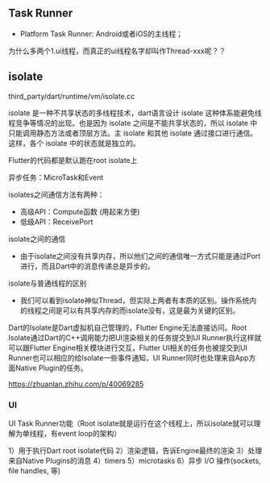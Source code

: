 

## Task Runner

- Platform Task Runner: Android或者iOS的主线程；


为什么多两个1.ui线程，而真正的ui线程名字却叫作Thread-xxx呢？？


## isolate

third_party/dart/runtime/vm/isolate.cc

isolate 是一种不共享状态的多线程技术，dart语言设计 isolate 这种体系能避免线程竞争等情况的出现。也是因为 isolate 之间是不能共享状态的，所以 isolate 中只能调用静态方法或者顶层方法。主 isolate 和其他 isolate 通过接口进行通信。这样，各个 isolate 中的状态就是独立的。


Flutter的代码都是默认跑在root isolate上

异步任务：MicroTask和Event


isolates之间通信方法有两种：

- 高级API：Compute函数 (用起来方便)
- 低级API：ReceivePort

isolate之间的通信
- 由于isolate之间没有共享内存，所以他们之间的通信唯一方式只能是通过Port进行，而且Dart中的消息传递总是异步的。

isolate与普通线程的区别
- 我们可以看到isolate神似Thread，但实际上两者有本质的区别。操作系统内的线程之间是可以有共享内存的而isolate没有，这是最为关键的区别。

Dart的Isolate是Dart虚拟机自己管理的，Flutter Engine无法直接访问。Root Isolate通过Dart的C++调用能力把UI渲染相关的任务提交到UI Runner执行这样就可以跟Flutter Engine相关模块进行交互，Flutter UI相关的任务也被提交到UI Runner也可以相应的给Isolate一些事件通知，UI Runner同时也处理来自App方面Native Plugin的任务。

https://zhuanlan.zhihu.com/p/40069285

### UI

 UI Task Runner功能（Root isolate就是运行在这个线程上，所以isolate就可以理解为单线程，有event loop的架构）

1）用于执行Dart root isolate代码
2）渲染逻辑，告诉Engine最终的渲染
3）处理来自Native Plugins的消息
4）timers
5）microtasks
6）异步 I/O 操作(sockets, file handles, 等)
